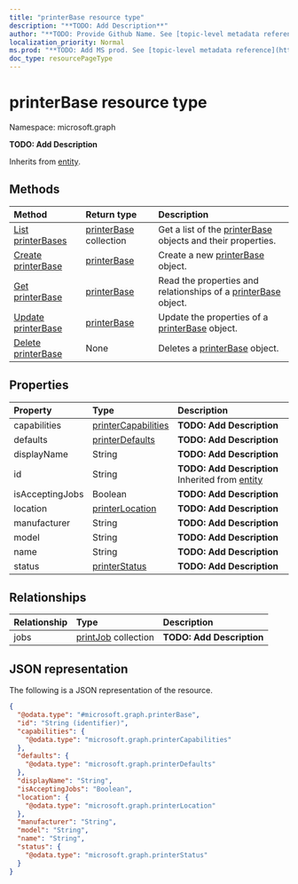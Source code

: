 ```yaml
---
title: "printerBase resource type"
description: "**TODO: Add Description**"
author: "**TODO: Provide Github Name. See [topic-level metadata reference](https://msgo.azurewebsites.net/add/document/guidelines/metadata.html#topic-level-metadata)**"
localization_priority: Normal
ms.prod: "**TODO: Add MS prod. See [topic-level metadata reference](https://msgo.azurewebsites.net/add/document/guidelines/metadata.html#topic-level-metadata)**"
doc_type: resourcePageType
---
```


# printerBase resource type

Namespace: microsoft.graph



**TODO: Add Description**


Inherits from [entity](../resources/entity.md).

## Methods
|Method|Return type|Description|
|:---|:---|:---|
|[List printerBases](../api/printerbase-list.md)|[printerBase](../resources/printerbase.md) collection|Get a list of the [printerBase](../resources/printerbase.md) objects and their properties.|
|[Create printerBase](../api/printerbase-create.md)|[printerBase](../resources/printerbase.md)|Create a new [printerBase](../resources/printerbase.md) object.|
|[Get printerBase](../api/printerbase-get.md)|[printerBase](../resources/printerbase.md)|Read the properties and relationships of a [printerBase](../resources/printerbase.md) object.|
|[Update printerBase](../api/printerbase-update.md)|[printerBase](../resources/printerbase.md)|Update the properties of a [printerBase](../resources/printerbase.md) object.|
|[Delete printerBase](../api/printerbase-delete.md)|None|Deletes a [printerBase](../resources/printerbase.md) object.|

## Properties
|Property|Type|Description|
|:---|:---|:---|
|capabilities|[printerCapabilities](../resources/printercapabilities.md)|**TODO: Add Description**|
|defaults|[printerDefaults](../resources/printerdefaults.md)|**TODO: Add Description**|
|displayName|String|**TODO: Add Description**|
|id|String|**TODO: Add Description** Inherited from [entity](../resources/entity.md)|
|isAcceptingJobs|Boolean|**TODO: Add Description**|
|location|[printerLocation](../resources/printerlocation.md)|**TODO: Add Description**|
|manufacturer|String|**TODO: Add Description**|
|model|String|**TODO: Add Description**|
|name|String|**TODO: Add Description**|
|status|[printerStatus](../resources/printerstatus.md)|**TODO: Add Description**|

## Relationships
|Relationship|Type|Description|
|:---|:---|:---|
|jobs|[printJob](../resources/printjob.md) collection|**TODO: Add Description**|

## JSON representation
The following is a JSON representation of the resource.
<!-- {
  "blockType": "resource",
  "keyProperty": "id",
  "@odata.type": "microsoft.graph.printerBase",
  "baseType": "microsoft.graph.entity",
  "openType": false
}
-->
``` json
{
  "@odata.type": "#microsoft.graph.printerBase",
  "id": "String (identifier)",
  "capabilities": {
    "@odata.type": "microsoft.graph.printerCapabilities"
  },
  "defaults": {
    "@odata.type": "microsoft.graph.printerDefaults"
  },
  "displayName": "String",
  "isAcceptingJobs": "Boolean",
  "location": {
    "@odata.type": "microsoft.graph.printerLocation"
  },
  "manufacturer": "String",
  "model": "String",
  "name": "String",
  "status": {
    "@odata.type": "microsoft.graph.printerStatus"
  }
}
```

